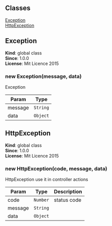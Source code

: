 ## Classes

<dl>
<dt><a href="#Exception">Exception</a></dt>
<dd></dd>
<dt><a href="#HttpException">HttpException</a></dt>
<dd></dd>
</dl>

<a name="Exception"></a>

## Exception
**Kind**: global class  
**Since**: 1.0.0  
**License**: Mit Licence 2015  
<a name="new_Exception_new"></a>

### new Exception(message, data)
Exception


| Param | Type |
| --- | --- |
| message | <code>String</code> | 
| data | <code>Object</code> | 

<a name="HttpException"></a>

## HttpException
**Kind**: global class  
**Since**: 1.0.0  
**License**: Mit Licence 2015  
<a name="new_HttpException_new"></a>

### new HttpException(code, message, data)
HttpException use it in controller actions


| Param | Type | Description |
| --- | --- | --- |
| code | <code>Number</code> | status code |
| message | <code>String</code> |  |
| data | <code>Object</code> |  |

